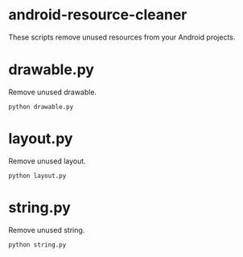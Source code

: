 # android-resource-cleaner
These scripts remove unused resources from your Android projects.

# drawable.py
Remove unused drawable.

```
python drawable.py
```

# layout.py
Remove unused layout.

```
python layout.py
```

# string.py
Remove unused string.

```
python string.py
```
